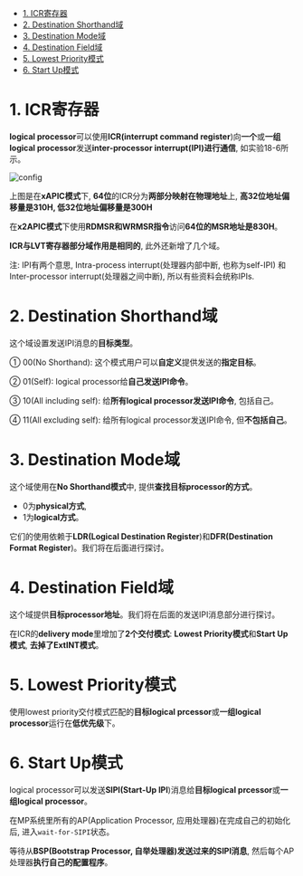 
<!-- @import "[TOC]" {cmd="toc" depthFrom=1 depthTo=6 orderedList=false} -->

<!-- code_chunk_output -->

- [1. ICR寄存器](#1-icr寄存器)
- [2. Destination Shorthand域](#2-destination-shorthand域)
- [3. Destination Mode域](#3-destination-mode域)
- [4. Destination Field域](#4-destination-field域)
- [5. Lowest Priority模式](#5-lowest-priority模式)
- [6. Start Up模式](#6-start-up模式)

<!-- /code_chunk_output -->

# 1. ICR寄存器

**logical processor**可以使用**ICR(interrupt command register**)向**一个**或**一组logical processor**发送**inter-processor interrupt(IPI)进行通信**, 如实验18-6所示。

![config](./images/39.png)

上图是在**xAPIC模式**下, **64位**的ICR分为**两部分映射在物理地址**上, **高32位地址偏移量是310H, 低32位地址偏移量是300H**

在**x2APIC模式**下使用**RDMSR和WRMSR指令**访问**64位的MSR地址是830H**。

**ICR与LVT寄存器部分域作用是相同的**, 此外还新增了几个域。

注: IPI有两个意思, Intra-process interrupt(处理器内部中断, 也称为self-IPI) 和 Inter-processor interrupt(处理器之间中断), 所以有些资料会统称IPIs.

# 2. Destination Shorthand域

这个域设置发送IPI消息的**目标类型**。

① 00(No Shorthand): 这个模式用户可以**自定义**提供发送的**指定目标**。

② 01(Self): logical processor给**自己发送IPI命令**。

③ 10(All including self): 给**所有logical processor发送IPI命令**, 包括自己。

④ 11(All excluding self): 给所有logical processor发送IPI命令, 但**不包括自己**。

# 3. Destination Mode域

这个域使用在**No Shorthand模式**中, 提供**查找目标processor的方式**。

- 0为**physical方式**, 
- 1为**logical方式**。

它们的使用依赖于**LDR(Logical Destination Register**)和**DFR(Destination Format Register**)。我们将在后面进行探讨。

# 4. Destination Field域

这个域提供**目标processor地址**。我们将在后面的发送IPI消息部分进行探讨。

在ICR的**delivery mode**里增加了**2个交付模式**: **Lowest Priority模式**和**Start Up模式**, **去掉了ExtINT模式**。

# 5. Lowest Priority模式

使用lowest priority交付模式匹配的**目标logical prcessor**或**一组logical processor**运行在**低优先级**下。

# 6. Start Up模式

logical processor可以发送**SIPI(Start\-Up IPI**)消息给**目标logical prcessor**或**一组logical processor**。

在MP系统里所有的AP(Application Processor, 应用处理器)在完成自己的初始化后, 进入`wait-for-SIPI`状态。

等待从**BSP(Bootstrap Processor, 自举处理器)发送过来的SIPI消息**, 然后每个AP处理器**执行自己的配置程序**。